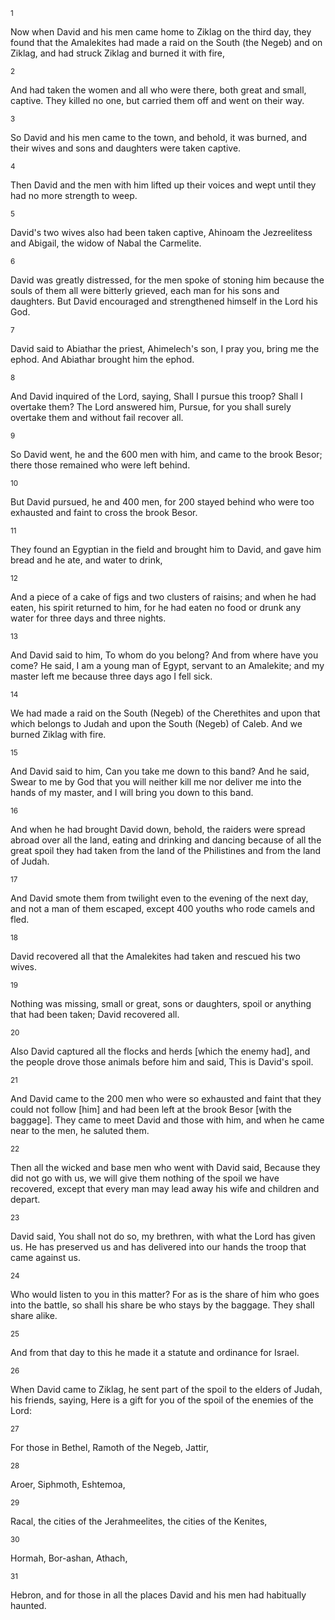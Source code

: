<sup>1</sup> 

Now when David and his men came home to Ziklag on the third day, they found that the Amalekites had made a raid on the South (the Negeb) and on Ziklag, and had struck Ziklag and burned it with fire, 

<sup>2</sup> 

And had taken the women and all who were there, both great and small, captive. They killed no one, but carried them off and went on their way. 

<sup>3</sup> 

So David and his men came to the town, and behold, it was burned, and their wives and sons and daughters were taken captive. 

<sup>4</sup> 

Then David and the men with him lifted up their voices and wept until they had no more strength to weep. 

<sup>5</sup> 

David's two wives also had been taken captive, Ahinoam the Jezreelitess and Abigail, the widow of Nabal the Carmelite. 

<sup>6</sup> 

David was greatly distressed, for the men spoke of stoning him because the souls of them all were bitterly grieved, each man for his sons and daughters. But David encouraged and strengthened himself in the Lord his God. 

<sup>7</sup> 

David said to Abiathar the priest, Ahimelech's son, I pray you, bring me the ephod. And Abiathar brought him the ephod. 

<sup>8</sup> 

And David inquired of the Lord, saying, Shall I pursue this troop? Shall I overtake them? The Lord answered him, Pursue, for you shall surely overtake them and without fail recover all. 

<sup>9</sup> 

So David went, he and the 600 men with him, and came to the brook Besor; there those remained who were left behind. 

<sup>10</sup> 

But David pursued, he and 400 men, for 200 stayed behind who were too exhausted and faint to cross the brook Besor. 

<sup>11</sup> 

They found an Egyptian in the field and brought him to David, and gave him bread and he ate, and water to drink, 

<sup>12</sup> 

And a piece of a cake of figs and two clusters of raisins; and when he had eaten, his spirit returned to him, for he had eaten no food or drunk any water for three days and three nights. 

<sup>13</sup> 

And David said to him, To whom do you belong? And from where have you come? He said, I am a young man of Egypt, servant to an Amalekite; and my master left me because three days ago I fell sick. 

<sup>14</sup> 

We had made a raid on the South (Negeb) of the Cherethites and upon that which belongs to Judah and upon the South (Negeb) of Caleb. And we burned Ziklag with fire. 

<sup>15</sup> 

And David said to him, Can you take me down to this band? And he said, Swear to me by God that you will neither kill me nor deliver me into the hands of my master, and I will bring you down to this band. 

<sup>16</sup> 

And when he had brought David down, behold, the raiders were spread abroad over all the land, eating and drinking and dancing because of all the great spoil they had taken from the land of the Philistines and from the land of Judah. 

<sup>17</sup> 

And David smote them from twilight even to the evening of the next day, and not a man of them escaped, except 400 youths who rode camels and fled. 

<sup>18</sup> 

David recovered all that the Amalekites had taken and rescued his two wives. 

<sup>19</sup> 

Nothing was missing, small or great, sons or daughters, spoil or anything that had been taken; David recovered all. 

<sup>20</sup> 

Also David captured all the flocks and herds [which the enemy had], and the people drove those animals before him and said, This is David's spoil. 

<sup>21</sup> 

And David came to the 200 men who were so exhausted and faint that they could not follow [him] and had been left at the brook Besor [with the baggage]. They came to meet David and those with him, and when he came near to the men, he saluted them. 

<sup>22</sup> 

Then all the wicked and base men who went with David said, Because they did not go with us, we will give them nothing of the spoil we have recovered, except that every man may lead away his wife and children and depart. 

<sup>23</sup> 

David said, You shall not do so, my brethren, with what the Lord has given us. He has preserved us and has delivered into our hands the troop that came against us. 

<sup>24</sup> 

Who would listen to you in this matter? For as is the share of him who goes into the battle, so shall his share be who stays by the baggage. They shall share alike. 

<sup>25</sup> 

And from that day to this he made it a statute and ordinance for Israel. 

<sup>26</sup> 

When David came to Ziklag, he sent part of the spoil to the elders of Judah, his friends, saying, Here is a gift for you of the spoil of the enemies of the Lord: 

<sup>27</sup> 

For those in Bethel, Ramoth of the Negeb, Jattir, 

<sup>28</sup> 

Aroer, Siphmoth, Eshtemoa, 

<sup>29</sup> 

Racal, the cities of the Jerahmeelites, the cities of the Kenites, 

<sup>30</sup> 

Hormah, Bor-ashan, Athach, 

<sup>31</sup> 

Hebron, and for those in all the places David and his men had habitually haunted.